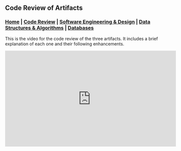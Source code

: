 ## Code Review of Artifacts

### [Home](https://ihza430.github.io)  | [Code Review](/code_review.html) | [Software Engineering & Design](/software_design.html) | [Data Structures & Algorithms](/data_structures.html) | [Databases](/databases.html)

This is the video for the code review of the three artifacts. It includes a brief explanation of each one and their following enhancements.

<iframe width="560" height="315" src="https://www.youtube.com/embed/KI_oImgQkEo" frameborder="0" allow="accelerometer; autoplay; encrypted-media; gyroscope; picture-in-picture" allowfullscreen></iframe>
